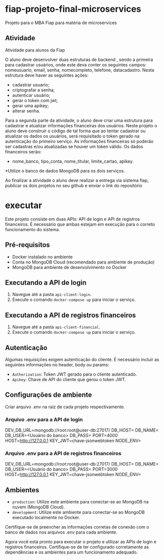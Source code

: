 # fiap-projeto-final-microservices

Projeto para o MBA Fiap para matéria de microservices

## Atividade

Atividade para alunos da Fiap

O aluno deve desenvolver duas estruturas de backend , sendo a primeira para cadastrar usuários, onde este deva conter os seguintes campos: nomeusuario, email, senha, nomecompleto, telefone, datacadastro. Nesta estrutura deve haver as seguintes ações:

- cadastrar usuario;
- criptografar a senha;
- autenticar usuário;
- gerar o token com jwt;
- gerar uma apikey;
- alterar senha.

Para a segunda parte da atividade, o aluno deve criar uma estrutura para cadastrar e atualizar informações financeiras dos usuários. Neste projeto o aluno deve construir o código de tal forma que ao tentar cadastrar ou atualizar os dados os usuários, será requisitado o token gerado na autenticação do primeiro serviço. As informações financeiras só poderão ser cadastras e/ou atualizadas se houver um token válido. Os dados financeiros serão:

- nome_banco, tipo_conta, nome_titular, limite_cartao, apikey.

*Utilize o banco de dados MongoDB para os dois serviços.

Ao finalizar a atividade o aluno deve realizar a entrega via sistema fiap, publicar os dois projetos no seu github e enviar o link do repositório

# executar

Este projeto consiste em duas APIs: API de login e API de registros financeiros. É necessário que ambas estejam em execução para o correto funcionamento do sistema.

## Pré-requisitos

- Docker instalado no ambiente
- Conta no MongoDB Cloud (recomendado para ambiente de produção)
- MongoDB para ambiente de desenvolvimento no Docker

## Executando a API de login

1. Navegue até a pasta `api-client-login`.
2. Execute o comando `docker-compose up` para iniciar o serviço.

## Executando a API de registros financeiros

1. Navegue até a pasta `api-client-financial`.
2. Execute o comando `docker-compose up` para iniciar o serviço.

## Autenticação

Algumas requisições exigem autenticação do cliente. É necessário incluir as seguintes informações no header, body ou params:

- `Authorization`: Token JWT gerado para o cliente autenticado.
- `Apikey`: Chave de API do cliente que gerou o token JWT.

## Configurações de ambiente

Criar arquivo .env na raiz de cada projeto respectivamente.

### Arquivo .env para a API de login
DEV_DB_URL=mongodb://root:root@user-db:27017/
DB_HOST=<host do banco>
DB_NAME=<Nome do banco>
DB_USER=<Usuário do banco>
DB_PASS=<Senha do banco>
PORT=4000
HOST=<http://127.0.0.1>
KEY_JWT=chave-jsonwebtoken
NODE_ENV=<production ou development>

### Arquivo .env para a API de registros financeiros
DEV_DB_URL=mongodb://root:root@user-db:27017/
DB_HOST=<host do banco>
DB_NAME=<Nome do banco>
DB_USER=<Usuário do banco>
DB_PASS=<Senha do banco>
PORT=3000
HOST=<http://127.0.0.1>
KEY_JWT=chave-jsonwebtoken
NODE_ENV=<production ou development>

## Ambientes

- `production`: Utilize este ambiente para conectar-se ao MongoDB na nuvem (MongoDB Cloud).
- `development`: Utilize este ambiente para conectar-se ao MongoDB executado localmente no Docker.

Certifique-se de preencher as informações corretas de conexão com o banco de dados nos arquivos .env para cada ambiente.

Agora você está pronto para executar o projeto e utilizar as APIs de login e registros financeiros. Certifique-se de ter configurado corretamente as dependências e os ambientes para um funcionamento adequado.
